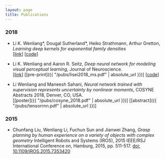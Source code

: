 ```yaml
---
layout: page
title: Publications
---
```


### 2018

* Li K. Wenliang\*, Dougal Sutherland\*, Heiko Strathmann, Arthur Gretton, *Learning deep kernels for exponential family densities*\
[[link](https://arxiv.org/abs/1811.08357)]
[[code](https://github.com/kevin-w-li/deep-kexpfam)]

* Li K. Wenliang and Aaron R. Seitz, *Deep neural network for modeling visual perceptual learning*, Journal of Neuroscience.\
[[link](http://www.jneurosci.org/content/38/27/6028)]
[[pre-print]({{ "/pubs/lisei2018_ms.pdf" | absolute_url }})]
[[code](https://github.com/kevin-w-li/DNN_for_VPL)]

* Li Wenliang and Maneesh Sahani, *Neural network trained with supervision represents uncertainty by nonlinear moments*, COSYNE Abstracts 2018, Denver, CO, USA.\
[[poster]({{ "/pubs/cosyne_2018.pdf" | absolute_url }})]
[[abstract]({{ "/pubs/tensorrnn.pdf" | absolute_url }})]


### 2015
* Chunfang Liu, Wenliang Li, Fuchun Sun and Jianwei Zhang, *Grasp planning by human experience on a variety of objects with complex geometry* Intelligent Robots and Systems (IROS), 2015 IEEE/RSJ International Conference on, Hamburg, 2015, pp. 511-517.
[doi: 10.1109/IROS.2015.7353420](http://ieeexplore.ieee.org/document/7353420/?reload=true&arnumber=7353420)

